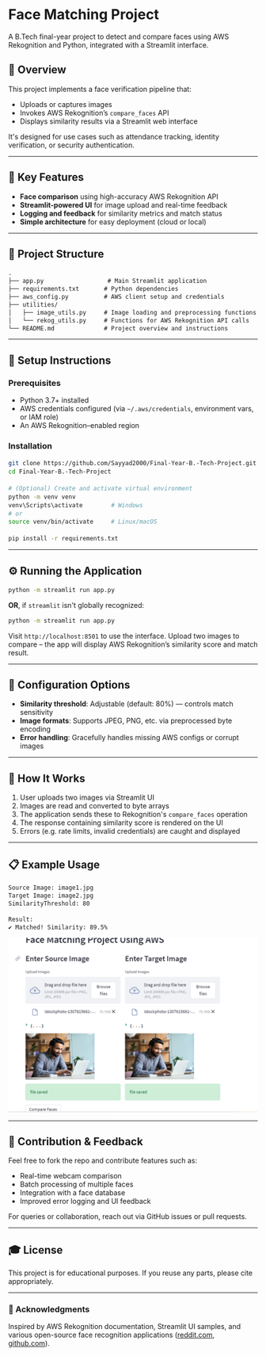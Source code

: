 # Face Matching Project

A B.Tech final-year project to detect and compare faces using AWS Rekognition and Python, integrated with a Streamlit interface.

## 🚀 Overview

This project implements a face verification pipeline that:

* Uploads or captures images
* Invokes AWS Rekognition’s `compare_faces` API
* Displays similarity results via a Streamlit web interface

It's designed for use cases such as attendance tracking, identity verification, or security authentication.

---

## 🧠 Key Features

* **Face comparison** using high-accuracy AWS Rekognition API
* **Streamlit-powered UI** for image upload and real-time feedback
* **Logging and feedback** for similarity metrics and match status
* **Simple architecture** for easy deployment (cloud or local)

---

## 📁 Project Structure

```
.
├── app.py                  # Main Streamlit application
├── requirements.txt       # Python dependencies
├── aws_config.py          # AWS client setup and credentials
├── utilities/
│   ├── image_utils.py     # Image loading and preprocessing functions
│   └── rekog_utils.py     # Functions for AWS Rekognition API calls
└── README.md              # Project overview and instructions
```

---

## 💠 Setup Instructions

### Prerequisites

* Python 3.7+ installed
* AWS credentials configured (via `~/.aws/credentials`, environment vars, or IAM role)
* An AWS Rekognition–enabled region

### Installation

```bash
git clone https://github.com/Sayyad2000/Final-Year-B.-Tech-Project.git
cd Final-Year-B.-Tech-Project

# (Optional) Create and activate virtual environment
python -m venv venv
venv\Scripts\activate        # Windows
# or
source venv/bin/activate     # Linux/macOS

pip install -r requirements.txt
```

---

## ⚙️ Running the Application

```bash
python -m streamlit run app.py
```

**OR**, if `streamlit` isn't globally recognized:

```bash
python -m streamlit run app.py
```

Visit `http://localhost:8501` to use the interface. Upload two images to compare – the app will display AWS Rekognition’s similarity score and match result.

---

## 📆 Configuration Options

* **Similarity threshold**: Adjustable (default: 80%) — controls match sensitivity
* **Image formats**: Supports JPEG, PNG, etc. via preprocessed byte encoding
* **Error handling**: Gracefully handles missing AWS configs or corrupt images

---

## 🧰 How It Works

1. User uploads two images via Streamlit UI
2. Images are read and converted to byte arrays
3. The application sends these to Rekognition's `compare_faces` operation
4. The response containing similarity score is rendered on the UI
5. Errors (e.g. rate limits, invalid credentials) are caught and displayed

---

## 📋 Example Usage

```
Source Image: image1.jpg  
Target Image: image2.jpg  
SimilarityThreshold: 80  

Result:
✔️ Matched! Similarity: 89.5%
```
![Face Matching Result](Output.png)


---

## 👥 Contribution & Feedback

Feel free to fork the repo and contribute features such as:

* Real-time webcam comparison
* Batch processing of multiple faces
* Integration with a face database
* Improved error logging and UI feedback

For queries or collaboration, reach out via GitHub issues or pull requests.

---

## 🎓 License

This project is for educational purposes. If you reuse any parts, please cite appropriately.

---

### 📌 Acknowledgments

Inspired by AWS Rekognition documentation, Streamlit UI samples, and various open-source face recognition applications ([reddit.com](https://www.reddit.com/r/learnpython/comments/1h1o3tb/i_need_help_with_my_final_project_about_facial/?utm_source=chatgpt.com), [github.com](https://github.com/Vatshayan/Face-recognition-Attendance-System-Project?utm_source=chatgpt.com)).
